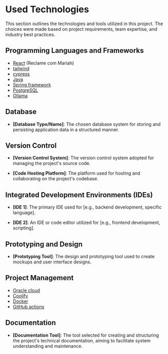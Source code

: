 # Used Technologies

This section outlines the technologies and tools utilized in this project. The choices were made based on project requirements, team expertise, and industry best practices.

## Programming Languages and Frameworks

- [React](https://react.dev/) (Reclame com Mariah)
- [tailwind](https://tailwindcss.com/)
- [cypress](https://www.cypress.io/)
- [Java](https://www.java.com/pt-BR/)
- [Spring framework](https://spring.io/projects/spring-framework)
- [PostgreSQL](https://www.postgresql.org/)
- [Ollama](https://ollama.com/library)


## Database

- **[Database Type/Name]**: The chosen database system for storing and persisting application data in a structured manner.

## Version Control

- **[Version Control System]**: The version control system adopted for managing the project's source code.

- **[Code Hosting Platform]**: The platform used for hosting and collaborating on the project's codebase.

## Integrated Development Environments (IDEs)

- **[IDE 1]**: The primary IDE used for [e.g., backend development, specific language].

- **[IDE 2]**: An IDE or code editor utilized for [e.g., frontend development, scripting].

## Prototyping and Design

- **[Prototyping Tool]**: The design and prototyping tool used to create mockups and user interface designs.

## Project Management
- [Oracle cloud](https://www.oracle.com/cloud/)
- [Coolify](https://coolify.io/)
- [Docker](https://www.docker.com/)
- [GitHub actions](https://github.com)

## Documentation

- **[Documentation Tool]**: The tool selected for creating and structuring the project's technical documentation, aiming to facilitate system understanding and maintenance.
